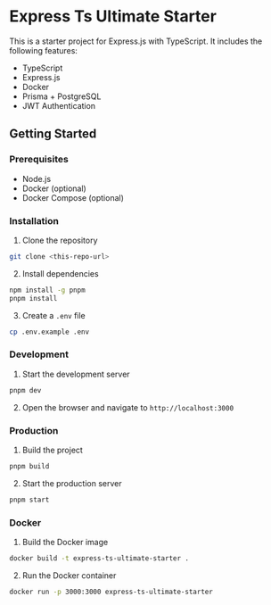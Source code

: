# Express Ts Ultimate Starter

This is a starter project for
 Express.js with TypeScript. It includes the following features:

- TypeScript
- Express.js
- Docker
- Prisma + PostgreSQL
- JWT Authentication
<!-- - [] Jest
- [] ESLint -->

## Getting Started

### Prerequisites

- Node.js
- Docker (optional)
- Docker Compose (optional)

### Installation

1. Clone the repository
```bash
git clone <this-repo-url>
```
2. Install dependencies
```bash
npm install -g pnpm
pnpm install
```
3. Create a `.env` file
```bash
cp .env.example .env
```

### Development

1. Start the development server
```bash
pnpm dev
```
2. Open the browser and navigate to `http://localhost:3000`

### Production

1. Build the project
```bash
pnpm build
```
2. Start the production server
```bash
pnpm start
```

### Docker

1. Build the Docker image
```bash
docker build -t express-ts-ultimate-starter .
```
2. Run the Docker container
```bash
docker run -p 3000:3000 express-ts-ultimate-starter
```